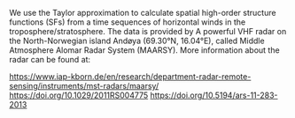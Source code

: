 We use the Taylor approximation to calculate spatial high-order structure functions (SFs) from a time sequences of horizontal winds in the troposphere/stratosphere. The data is provided by A powerful VHF radar on the North-Norwegian island Andøya (69.30°N, 16.04°E), called Middle Atmosphere Alomar Radar System (MAARSY).
More information about the radar can be found at: 

https://www.iap-kborn.de/en/research/department-radar-remote-sensing/instruments/mst-radars/maarsy/
https://doi.org/10.1029/2011RS004775
https://doi.org/10.5194/ars-11-283-2013
